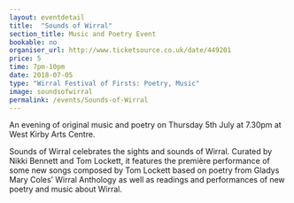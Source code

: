 ```yaml
---
layout: eventdetail
title:  "Sounds of Wirral"
section_title: Music and Poetry Event
bookable: no
organiser_url: http://www.ticketsource.co.uk/date/449201
price: 5
time: 7pm-10pm
date: 2018-07-05
type: "Wirral Festival of Firsts: Poetry, Music"
image: soundsofwirral
permalink: /events/Sounds-of-Wirral
---
```


An evening of original music and poetry on Thursday 5th July at 7.30pm at West Kirby Arts Centre.  

Sounds of Wirral celebrates the sights and sounds of Wirral. Curated by Nikki Bennett and Tom Lockett, it features  the première performance of some new songs composed by Tom Lockett based on poetry from Gladys Mary Coles’ Wirral Anthology as well as readings and performances of new poetry and music about Wirral.
